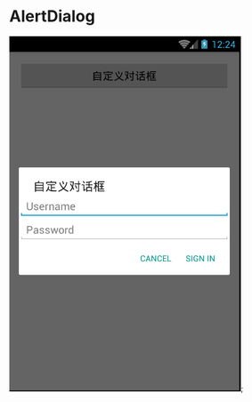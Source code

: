 # AlertDialog
![](https://github.com/hmh35/AlertDialog/blob/master/app/src/main/res/drawable/AlertDialog.png);
